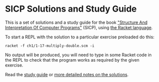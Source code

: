 # SICP Solutions and Study Guide

This is a set of solutions and a study guide for the book ["Structure And Interpretation Of Computer Programs"](https://mitpress.mit.edu/sicp/full-text/book/book-Z-H-4.html#%_toc_start)
(SICP), using [the Racket language](https://racket-lang.org/).

To start a REPL with the solution to a particular exercise preloaded
do this:

```
racket -f ch1/1-17-multiply-double.scm -i
```

No output will be produced, you will need to type in some Racket code
in the REPL to check that the program works as required by the given
exercise.

Read the [study guide](STUDY.md) or [more detailed notes on the solutions](NOTES.md).